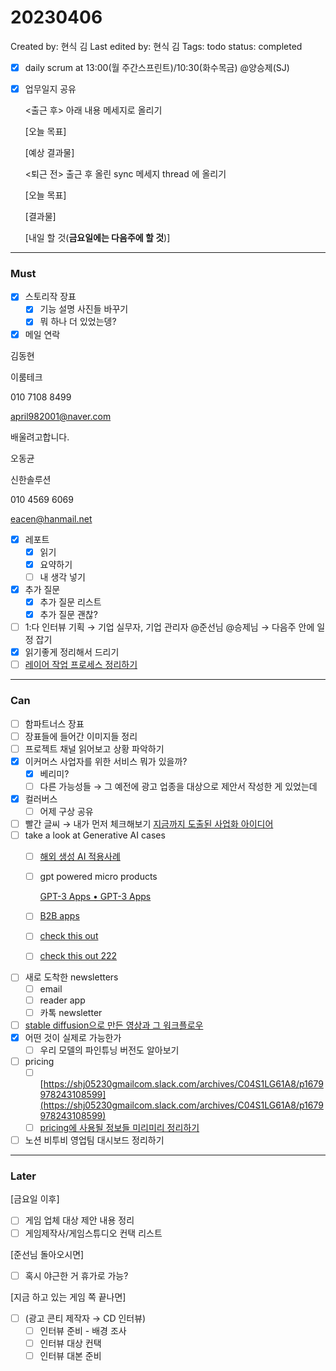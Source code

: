 # 20230406

Created by: 현식 김
Last edited by: 현식 김
Tags: todo
status: completed

- [x]  daily scrum at 13:00(월 주간스프린트)/10:30(화수목금)  @양승제(SJ)
- [x]  업무일지 공유
    
    <출근 후> 아래 내용 메세지로 올리기
    
    [오늘 목표]
    
    [예상 결과물]
    
    <퇴근 전> 출근 후 올린 sync 메세지 thread 에 올리기
    
    [오늘 목표]
    
    [결과물]
    
    [내일 할 것(**금요일에는 다음주에 할 것**)]
    

---

### Must

- [x]  스토리작 장표
    - [x]  기능 설명 사진들 바꾸기
    - [x]  뭐 하나 더 있었는뎅?
- [x]  메일 연락

김동현

이룸테크

010 7108 8499

[april982001@naver.com](mailto:april982001@naver.com)

배울려고합니다.

오동균

신한솔루션

010 4569 6069

[eacen@hanmail.net](mailto:eacen@hanmail.net)

- [x]  레포트
    - [x]  읽기
    - [x]  요약하기
    - [ ]  내 생각 넣기
- [x]  추가 질문
    - [x]  추가 질문 리스트
    - [x]  추가 질문 괜찮?
- [ ]  1:다 인터뷰 기획 → 기업 실무자, 기업 관리자 @준선님 @승제님 → 다음주 안에 일정 잡기
- [x]  읽기좋게 정리해서 드리기
- [ ]  [레이어 작업 프로세스 정리하기](https://lionrocket.slack.com/archives/C050R41UPGD/p1680757178122859)

---

### Can

- [ ]  함파트너스 장표
- [ ]  장표들에 들어간 이미지들 정리
- [ ]  프로젝트 채널 읽어보고 상황 파악하기
- [x]  이커머스 사업자를 위한 서비스 뭐가 있을까?
    - [x]  베리미?
    - [ ]  다른 가능성들 → 그 예전에 광고 업종을 대상으로 제안서 작성한 게 있었는데
- [x]  컬러버스
    - [ ]  어제 구상 공유
- [ ]  빨간 글씨 → 내가 먼저 체크해보기 [지금까지 도출된 사업화 아이디어](%E1%84%8C%E1%85%B5%E1%84%80%E1%85%B3%E1%86%B7%E1%84%81%E1%85%A1%E1%84%8C%E1%85%B5%20%E1%84%83%E1%85%A9%E1%84%8E%E1%85%AE%E1%86%AF%E1%84%83%E1%85%AC%E1%86%AB%20%E1%84%89%E1%85%A1%E1%84%8B%E1%85%A5%E1%86%B8%E1%84%92%E1%85%AA%20%E1%84%8B%E1%85%A1%E1%84%8B%E1%85%B5%E1%84%83%E1%85%B5%E1%84%8B%E1%85%A5%206be4d8cf0a384d7f9b6f50c73a5c9b0e.md)
- [ ]  take a look at Generative AI cases
    - [ ]  [해외 생성 AI 적용사례](https://www.notion.so/AI-fc66f14a19f3421a8564c616513692ac?pvs=21)
    - [ ]  gpt powered micro products
        
        [GPT-3 Apps • GPT-3 Apps](https://gpt-apps.com/)
        
    - [ ]  [B2B apps](https://www.notion.so/SaaS-B2B-by-bf26e8c9605744aa9c710a62cdc36b41?pvs=21)
    - [ ]  [check this out](https://lionrocket.slack.com/archives/C022N3PU5EG/p1680161822427429)
    - [ ]  [check this out 222](https://lionrocket.slack.com/archives/C01F2SRJXLK/p1680222703532449)
- [ ]  새로 도착한 newsletters
    - [ ]  email
    - [ ]  reader app
    - [ ]  카톡 newsletter
- [ ]  [stable diffusion으로 만든 영상과 그 워크플로우](https://lionrocket.slack.com/archives/C01F2SRJXLK/p1680139963657019)
- [x]  어떤 것이 실제로 가능한가
    - [ ]  우리 모델의 파인튜닝 버전도 알아보기
- [ ]  pricing
    - [ ]  [https://shj05230gmailcom.slack.com/archives/C04S1LG61A8/p1679978243108599](https://shj05230gmailcom.slack.com/archives/C04S1LG61A8/p1679978243108599)
    - [ ]  [pricing에 사용될 정보들 미리미리 정리하기](Pricing%20strategy%2017295d8505ce4f07b32a6a8344fbfb5f.md)
- [ ]  노션 비투비 영업팀 대시보드 정리하기

---

### Later

[금요일 이후]

- [ ]  게임 업체 대상 제안 내용 정리
- [ ]  게임제작사/게임스튜디오 컨택 리스트

[준선님 돌아오시면]

- [ ]  혹시 야근한 거 휴가로 가능?

[지금 하고 있는 게임 쪽 끝나면]

- [ ]  (광고 콘티 제작자 → CD 인터뷰)
    - [ ]  인터뷰 준비 - 배경 조사
    - [ ]  인터뷰 대상 컨택
    - [ ]  인터뷰 대본 준비